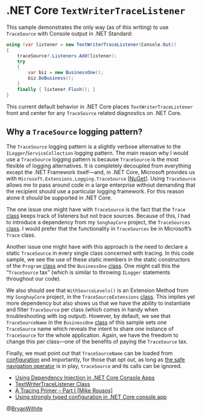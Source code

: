 # .NET Core `TextWriterTraceListener`

This sample demonstrates the only way (as of this writing) to use `TraceSource` with Console output in .NET Standard:

```c#
using (var listener = new TextWriterTraceListener(Console.Out))
{
    traceSource?.Listeners.Add(listener);
    try
    {
        var biz = new BusinessOne();
        biz.DoBusiness();
    }
    finally { listener.Flush(); }
}
```

This current default behavior in .NET Core places `TextWriterTraceListener` front and center for any `TraceSource` related diagnostics on .NET Core.

## Why a `TraceSource` logging pattern?

The `TraceSource` logging pattern is a slightly verbose alternative to the `ILogger`/`ServiceCollection` logging pattern. The main reason why I would use a `TraceSource` logging pattern is because `TraceSource` is the most flexible of logging alternatives. It is completely decoupled from everything except the .NET Framework itself—and, in .NET Core, Microsoft provides us with `Microsoft.Extensions.Logging.TraceSource` [[NuGet](https://www.nuget.org/packages/Microsoft.Extensions.Logging.TraceSource)]. Using `TraceSource` allows me to pass around code in a large enterprise without demanding that the recipient should use a particular logging framework. For this reason alone it _should_ be supported in .NET Core.

The one issue one might have with `TraceSource` is the fact that the `Trace` [class](https://docs.microsoft.com/en-us/dotnet/api/system.diagnostics.trace?view=netstandard-2.0) keeps track of listeners but not trace sources. Because of this, I had to introduce a dependency from my `SonghayCore` project, the `TraceSources` [class](https://github.com/BryanWilhite/SonghayCore/blob/master/SonghayCore/Diagnostics/TraceSources.cs). I would prefer that the functionality in `TraceSources` be in Microsoft’s `Trace` class.

Another issue one might have with this approach is the need to declare a static `TraceSource` in every single class concerned with tracing. In this code sample, we see the use of these static members in the static constructors of the `Program` [class](./Songhay.ListenerOne.Shell/Songhay.ListenerOne.Shell/Program.cs) and the `BusinessOne` [class](./Songhay.ListenerOne.Shell/Songhay.ListenerOne.Shell/BusinessOne.cs). One might call this the “`TraceSource` tax” (which is similar to throwing `ILogger` statements throughout our code).

We also should see that `WithSourceLevels()` is an Extension Method from my `SonghayCore` project, in the `TraceSourceExtensions` [class](https://github.com/BryanWilhite/SonghayCore/blob/master/SonghayCore/Extensions/TraceSourceExtensions.cs). This implies yet more dependency but also shows us that we have the ability to instantiate and filter `TraceSource` per class (which comes in handy when troubleshooting with log output). However, by default, we see that `TraceSourceName` in the `BusinessOne` [class](./Songhay.ListenerOne.Shell/BusinessOne.cs) of this sample sets one `TraceSource` name which reveals the intent to share _one_ instance of `TraceSource` for the whole application. Again, we have the freedom to change this per class—one of the benefits of paying the `TraceSource` tax.

Finally, we must point out that `TraceSourceName` can be loaded from [configuration](https://blogs.msdn.microsoft.com/fkaduk/2017/02/22/using-strongly-typed-configuration-in-net-core-console-app/) and importantly, for those that opt out, as long as [the safe navigation operator](https://en.wikipedia.org/wiki/Safe_navigation_operator) is in play, `traceSource` and its calls can be ignored.

* [Using Dependency Injection in .NET Core Console Apps](http://asp.net-hacker.rocks/2017/02/08/using-dependency-injection-in-dotnet-core-console-apps.html)
* [TextWriterTraceListener Class](https://docs.microsoft.com/en-us/dotnet/api/system.diagnostics.textwritertracelistener?view=netframework-4.7.1)
* [A Tracing Primer – Part I [Mike Rousos]](https://blogs.msdn.microsoft.com/bclteam/2005/03/15/a-tracing-primer-part-i-mike-rousos/)
* [Using strongly typed configuration in .NET Core console app](https://blogs.msdn.microsoft.com/fkaduk/2017/02/22/using-strongly-typed-configuration-in-net-core-console-app/)

@[BryanWilhite](https://twitter.com/bryanwilhite)
